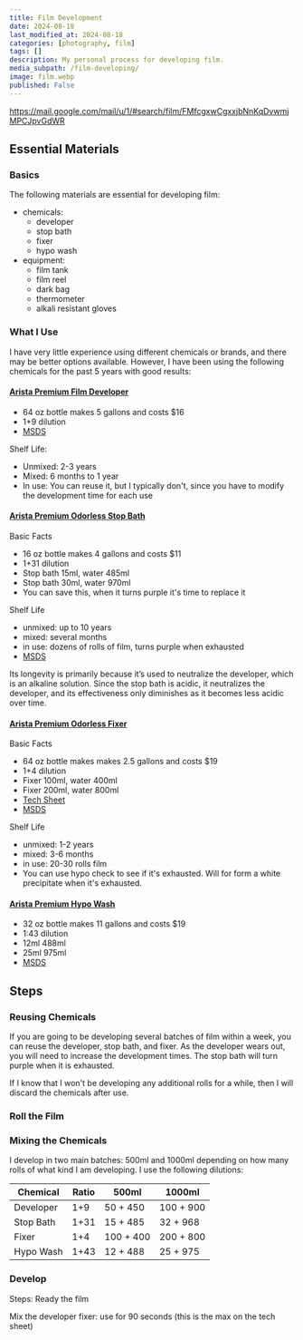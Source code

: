 ```yaml
---
title: Film Development
date: 2024-08-18
last_modified_at: 2024-08-18
categories: [photography, film]
tags: []
description: My personal process for developing film.
media_subpath: /film-developing/
image: film.webp
published: False
---
```


https://mail.google.com/mail/u/1/#search/film/FMfcgxwCgxxjbNnKqDvwmjMPCJpvGdWR


## Essential Materials
### Basics
The following materials are essential for developing film:
- chemicals:
  - developer
  - stop bath
  - fixer
  - hypo wash
- equipment:
  - film tank
  - film reel
  - dark bag
  - thermometer
  - alkali resistant gloves

### What I Use
I have very little experience using different chemicals or brands, and there may be better options available. However, I have been using the following chemicals for the past 5 years with good results:

#### [Arista Premium Film Developer](https://www.freestylephoto.com/6172-Arista-Premium-Liquid-Film-Developer-64-oz.-(Makes-5-Gallons))
- 64 oz bottle makes 5 gallons and costs $16
- 1+9 dilution
- [MSDS](https://www.freestylephoto.com/static/pdf/msds/aristapremium/ARISTA_PREMIUM_LIQUID_FILM_DEV_SDS.pdf)


Shelf Life:
- Unmixed: 2-3 years
- Mixed: 6 months to 1 year
- In use: You can reuse it, but I typically don't, since you have to modify the development time for each use

#### [Arista Premium Odorless Stop Bath](https://www.freestylephoto.com/6511-Arista-Premium-Odorless-Stop-Bath-16-oz.-(Makes-4-Gallons))

Basic Facts
- 16 oz bottle makes 4 gallons and costs $11
- 1+31 dilution
- Stop bath 15ml, water 485ml
- Stop bath 30ml, water 970ml
- You can save this, when it turns purple it's time to replace it

Shelf Life
- unmixed: up to 10 years
- mixed: several months
- in use: dozens of rolls of film, turns purple when exhausted
- [MSDS](https://www.freestylephoto.com/static/pdf/msds/aristapremium/ARISTA_PREMIUM_STOP_BATH_SDS.pdf)

Its longevity is primarily because it’s used to neutralize the developer, which is an alkaline solution. Since the stop bath is acidic, it neutralizes the developer, and its effectiveness only diminishes as it becomes less acidic over time.


#### [Arista Premium Odorless Fixer](https://www.freestylephoto.com/6204-Arista-Premium-Odorless-Liquid-Fixer-64-oz.)

Basic Facts
- 64 oz bottle makes makes 2.5 gallons and costs $19
- 1+4 dilution
- Fixer 100ml, water 400ml
- Fixer 200ml, water 800ml
- [Tech Sheet](https://www.freestylephoto.com/static/pdf/product_pdf/aristapremium/ARISTA_PREMIUM_ODORLESS_FIXER_TECH_SHEET.pdf)
- [MSDS](https://www.freestylephoto.com/static/pdf/msds/aristapremium/Arista_Premium_Odorless_Fixer_SDS.pdf)


Shelf Life
- unmixed: 1-2 years
- mixed: 3-6 months
- in use: 20-30 rolls film
- You can use hypo check to see if it's exhausted. Will for form a white precipitate when it's exhausted.

#### [Arista Premium Hypo Wash](https://www.freestylephoto.com/6732-Arista-Premium-Hypo-Wash-32-oz.-(Makes-11-Gallons))
- 32 oz bottle makes 11 gallons and costs $19
- 1:43 dilution
- 12ml 488ml
- 25ml 975ml
- [MSDS](https://www.freestylephoto.com/static/pdf/msds/aristapremium/ARISTA_PREMIUM_ARCHIVAL_WASH_SDS.pdf)


## Steps
### Reusing Chemicals
If you are going to be developing several batches of film within a week, you can reuse the developer, stop bath, and fixer. As the developer wears out, you will need to increase the development times. The stop bath will turn purple when it is exhausted. 

If I know that I won't be developing any additional rolls for a while, then I will discard the chemicals after use.

### Roll the Film 


### Mixing the Chemicals
I develop in two main batches: 500ml and 1000ml depending on how many rolls of what kind I am developing. I use the following dilutions:


| **Chemical**   | **Ratio** | **500ml**   | **1000ml** |
|----------------|-----------|-------------|------------|
| Developer      | 1+9       | 50 + 450    | 100 + 900  |
| Stop Bath      | 1+31      | 15 + 485    | 32 + 968   |
| Fixer          | 1+4       | 100 + 400   | 200 + 800  |
| Hypo Wash      | 1+43      | 12 + 488    | 25 + 975   |

### Develop



Steps:
Ready the film

Mix the developer
fixer: use for 90 seconds (this is the max on the tech sheet)